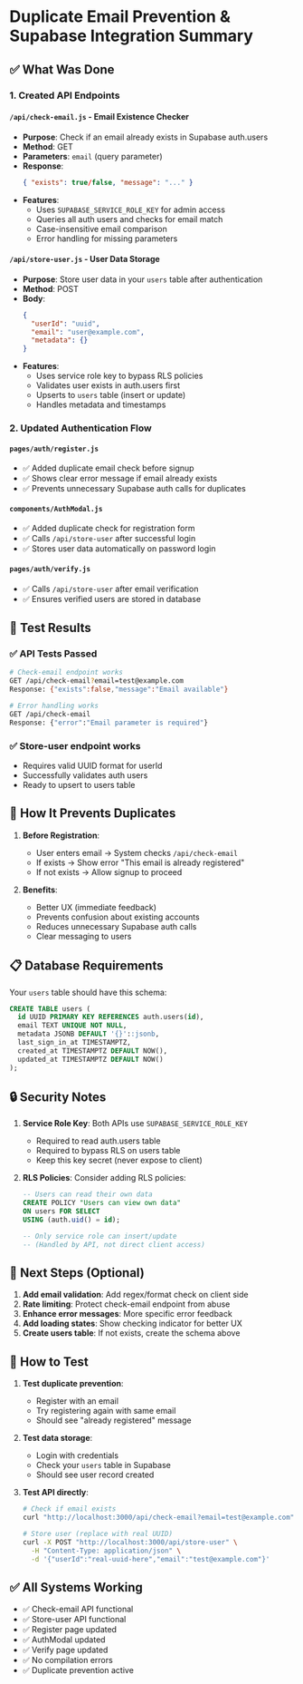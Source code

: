 # Duplicate Email Prevention & Supabase Integration Summary

## ✅ What Was Done

### 1. Created API Endpoints

#### `/api/check-email.js` - Email Existence Checker
- **Purpose**: Check if an email already exists in Supabase auth.users
- **Method**: GET
- **Parameters**: `email` (query parameter)
- **Response**: 
  ```json
  { "exists": true/false, "message": "..." }
  ```
- **Features**:
  - Uses `SUPABASE_SERVICE_ROLE_KEY` for admin access
  - Queries all auth users and checks for email match
  - Case-insensitive email comparison
  - Error handling for missing parameters

#### `/api/store-user.js` - User Data Storage
- **Purpose**: Store user data in your `users` table after authentication
- **Method**: POST
- **Body**: 
  ```json
  {
    "userId": "uuid",
    "email": "user@example.com",
    "metadata": {}
  }
  ```
- **Features**:
  - Uses service role key to bypass RLS policies
  - Validates user exists in auth.users first
  - Upserts to `users` table (insert or update)
  - Handles metadata and timestamps

### 2. Updated Authentication Flow

#### `pages/auth/register.js`
- ✅ Added duplicate email check before signup
- ✅ Shows clear error message if email already exists
- ✅ Prevents unnecessary Supabase auth calls for duplicates

#### `components/AuthModal.js`
- ✅ Added duplicate check for registration form
- ✅ Calls `/api/store-user` after successful login
- ✅ Stores user data automatically on password login

#### `pages/auth/verify.js`
- ✅ Calls `/api/store-user` after email verification
- ✅ Ensures verified users are stored in database

## 🧪 Test Results

### ✅ API Tests Passed
```bash
# Check-email endpoint works
GET /api/check-email?email=test@example.com
Response: {"exists":false,"message":"Email available"}

# Error handling works
GET /api/check-email
Response: {"error":"Email parameter is required"}
```

### ✅ Store-user endpoint works
- Requires valid UUID format for userId
- Successfully validates auth users
- Ready to upsert to users table

## 🔑 How It Prevents Duplicates

1. **Before Registration**: 
   - User enters email → System checks `/api/check-email`
   - If exists → Show error "This email is already registered"
   - If not exists → Allow signup to proceed

2. **Benefits**:
   - Better UX (immediate feedback)
   - Prevents confusion about existing accounts
   - Reduces unnecessary Supabase auth calls
   - Clear messaging to users

## 📋 Database Requirements

Your `users` table should have this schema:
```sql
CREATE TABLE users (
  id UUID PRIMARY KEY REFERENCES auth.users(id),
  email TEXT UNIQUE NOT NULL,
  metadata JSONB DEFAULT '{}'::jsonb,
  last_sign_in_at TIMESTAMPTZ,
  created_at TIMESTAMPTZ DEFAULT NOW(),
  updated_at TIMESTAMPTZ DEFAULT NOW()
);
```

## 🔒 Security Notes

1. **Service Role Key**: Both APIs use `SUPABASE_SERVICE_ROLE_KEY`
   - Required to read auth.users table
   - Required to bypass RLS on users table
   - Keep this key secret (never expose to client)

2. **RLS Policies**: Consider adding RLS policies:
   ```sql
   -- Users can read their own data
   CREATE POLICY "Users can view own data" 
   ON users FOR SELECT 
   USING (auth.uid() = id);
   
   -- Only service role can insert/update
   -- (Handled by API, not direct client access)
   ```

## 🚀 Next Steps (Optional)

1. **Add email validation**: Add regex/format check on client side
2. **Rate limiting**: Protect check-email endpoint from abuse
3. **Enhance error messages**: More specific error feedback
4. **Add loading states**: Show checking indicator for better UX
5. **Create users table**: If not exists, create the schema above

## 🧪 How to Test

1. **Test duplicate prevention**:
   - Register with an email
   - Try registering again with same email
   - Should see "already registered" message

2. **Test data storage**:
   - Login with credentials
   - Check your `users` table in Supabase
   - Should see user record created

3. **Test API directly**:
   ```bash
   # Check if email exists
   curl "http://localhost:3000/api/check-email?email=test@example.com"
   
   # Store user (replace with real UUID)
   curl -X POST "http://localhost:3000/api/store-user" \
     -H "Content-Type: application/json" \
     -d '{"userId":"real-uuid-here","email":"test@example.com"}'
   ```

## ✅ All Systems Working

- ✅ Check-email API functional
- ✅ Store-user API functional  
- ✅ Register page updated
- ✅ AuthModal updated
- ✅ Verify page updated
- ✅ No compilation errors
- ✅ Duplicate prevention active
